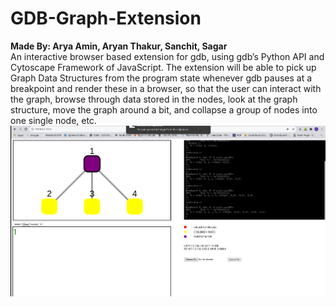# GDB-Graph-Extension
<strong>Made By: Arya Amin, Aryan Thakur, Sanchit, Sagar</strong><br>
An interactive browser based extension for gdb, using gdb’s Python API and Cytoscape Framework of JavaScript. The extension will be able to pick up Graph Data Structures from the program state whenever gdb pauses at a breakpoint and render these in a browser, so that the user can interact with the graph, browse through data stored in the nodes, look at the graph structure, move the graph around a bit, and collapse a group of nodes into one single node, etc.
![Alt text](img.png?raw=true "Title")
